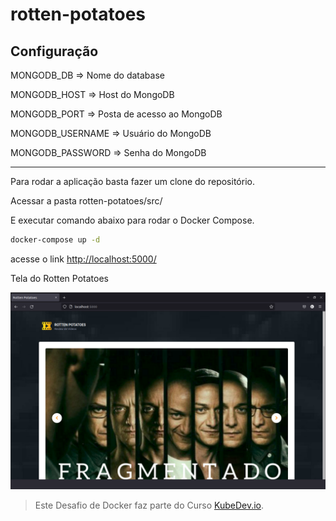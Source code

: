 # rotten-potatoes

## Configuração

MONGODB_DB => Nome do database

MONGODB_HOST => Host do MongoDB

MONGODB_PORT => Posta de acesso ao MongoDB

MONGODB_USERNAME => Usuário do MongoDB

MONGODB_PASSWORD => Senha do MongoDB

---

Para rodar a aplicação basta fazer um clone do repositório.

Acessar a pasta rotten-potatoes/src/

E executar comando abaixo para rodar o Docker Compose.

```bash
docker-compose up -d
```
acesse o link <http://localhost:5000/>

Tela do Rotten Potatoes

![rotten-potatoes](https://github.com/edemirtoldo/rotten-potatoes/blob/main/img/rotten-potatoes.png)

>Este Desafio de Docker faz parte do Curso [KubeDev.io](https://kubedev.io/).
